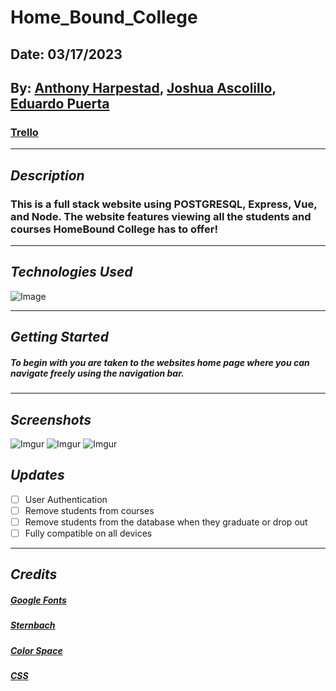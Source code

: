 # Home_Bound_College

## Date: 03/17/2023

## By: [Anthony Harpestad](https://www.linkedin.com/in/anthonyharpestad/), [Joshua Ascolillo](https://www.linkedin.com/in/joshuaascolillo/), [Eduardo Puerta](https://www.linkedin.com/in/eduardo-puerta-0a7707265/)

### [Trello](https://trello.com/b/ZH8IUaRt/student-board)

---     

## **_Description_**

### This is a full stack website using POSTGRESQL, Express, Vue, and Node. The website features viewing all the students and courses HomeBound College has to offer!

---

## **_Technologies Used_**

![Image](https://jes.al/public/wp-content/uploads/pevn.png)

---

## **_Getting Started_**

##### To begin with you are taken to the websites home page where you can navigate freely using the navigation bar.

---

## **_Screenshots_**

![Imgur]()
![Imgur]()
![Imgur]()

## **_Updates_**

- [ ] User Authentication
- [ ] Remove students from courses
- [ ] Remove students from the database when they graduate or drop out
- [ ] Fully compatible on all devices

---

## _Credits_

##### [Google Fonts](https://fonts.google.com/icons)

##### [Sternbach](https://www.cdnfonts.com/sternbach.font)

##### [Color Space](https://mycolor.space/gradient)

##### [CSS](https://css-irl.info/animating-underlines/)
